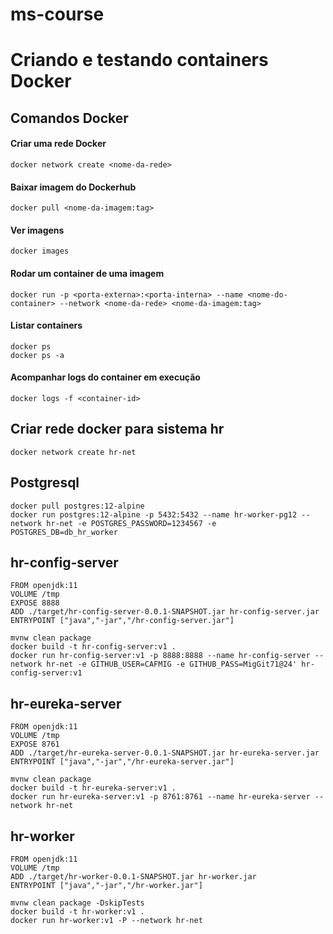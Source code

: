 # ms-course
# Criando e testando containers Docker

## Comandos Docker
#### Criar uma rede Docker
```
docker network create <nome-da-rede>
```
#### Baixar imagem do Dockerhub
```
docker pull <nome-da-imagem:tag>
```
#### Ver imagens
```
docker images
```
#### Rodar um container de uma imagem
```
docker run -p <porta-externa>:<porta-interna> --name <nome-do-container> --network <nome-da-rede> <nome-da-imagem:tag> 
```
#### Listar containers
```
docker ps
docker ps -a
```
#### Acompanhar logs do container em execução
```
docker logs -f <container-id>
```

## Criar rede docker para sistema hr
```
docker network create hr-net
```

## Postgresql
```
docker pull postgres:12-alpine
docker run postgres:12-alpine -p 5432:5432 --name hr-worker-pg12 --network hr-net -e POSTGRES_PASSWORD=1234567 -e POSTGRES_DB=db_hr_worker
```


## hr-config-server
```
FROM openjdk:11
VOLUME /tmp
EXPOSE 8888
ADD ./target/hr-config-server-0.0.1-SNAPSHOT.jar hr-config-server.jar
ENTRYPOINT ["java","-jar","/hr-config-server.jar"]
``` 
```
mvnw clean package
docker build -t hr-config-server:v1 .
docker run hr-config-server:v1 -p 8888:8888 --name hr-config-server --network hr-net -e GITHUB_USER=CAFMIG -e GITHUB_PASS=MigGit71@24' hr-config-server:v1
```

## hr-eureka-server
```
FROM openjdk:11
VOLUME /tmp
EXPOSE 8761
ADD ./target/hr-eureka-server-0.0.1-SNAPSHOT.jar hr-eureka-server.jar
ENTRYPOINT ["java","-jar","/hr-eureka-server.jar"]
``` 
```
mvnw clean package
docker build -t hr-eureka-server:v1 .
docker run hr-eureka-server:v1 -p 8761:8761 --name hr-eureka-server --network hr-net
```

## hr-worker
```
FROM openjdk:11
VOLUME /tmp
ADD ./target/hr-worker-0.0.1-SNAPSHOT.jar hr-worker.jar
ENTRYPOINT ["java","-jar","/hr-worker.jar"]
``` 
```
mvnw clean package -DskipTests
docker build -t hr-worker:v1 .
docker run hr-worker:v1 -P --network hr-net
```
